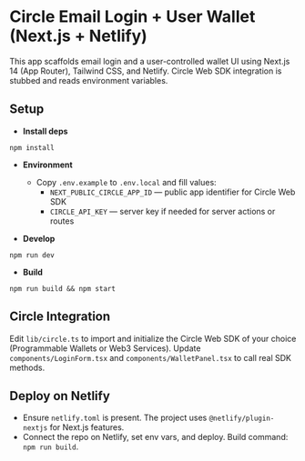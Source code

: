 # Circle Email Login + User Wallet (Next.js + Netlify)

This app scaffolds email login and a user-controlled wallet UI using Next.js 14 (App Router), Tailwind CSS, and Netlify. Circle Web SDK integration is stubbed and reads environment variables.

## Setup

- **Install deps**
```
npm install
```

- **Environment**
  - Copy `.env.example` to `.env.local` and fill values:
    - `NEXT_PUBLIC_CIRCLE_APP_ID` — public app identifier for Circle Web SDK
    - `CIRCLE_API_KEY` — server key if needed for server actions or routes

- **Develop**
```
npm run dev
```

- **Build**
```
npm run build && npm start
```

## Circle Integration

Edit `lib/circle.ts` to import and initialize the Circle Web SDK of your choice (Programmable Wallets or Web3 Services). Update `components/LoginForm.tsx` and `components/WalletPanel.tsx` to call real SDK methods.

## Deploy on Netlify

- Ensure `netlify.toml` is present. The project uses `@netlify/plugin-nextjs` for Next.js features.
- Connect the repo on Netlify, set env vars, and deploy. Build command: `npm run build`.
